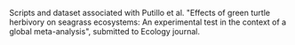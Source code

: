 Scripts and dataset associated with Putillo et al. "Effects of green turtle herbivory on seagrass ecosystems: An experimental test in the context of a global meta-analysis", submitted to Ecology journal. 
